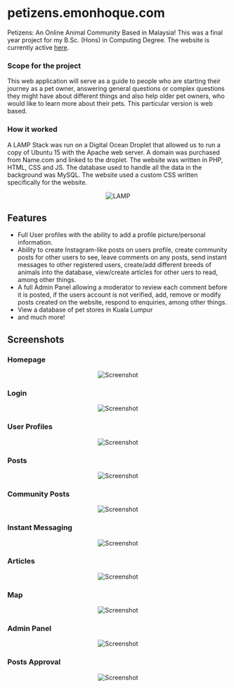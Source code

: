 # petizens.emonhoque.com
Petizens: An Online Animal Community Based in Malaysia! This was a final year project for my B.Sc. (Hons) in Computing Degree. 
The website is currently active <a title="Petizens" href="https://petizens.emonhoque.com" target="_blank" rel="noopener">here</a>. 

### Scope for the project
This web application will serve as a guide to people who are starting their journey as a pet owner, answering general questions or complex questions they might have about different things and also help older pet owners, who would like to learn more about their pets. This particular version is web based.

### How it worked
A LAMP Stack was run on a Digital Ocean Droplet that allowed us to run a copy of Ubuntu 15 with the Apache web server. A domain was purchased from Name.com and linked to the droplet. The website was written in PHP, HTML, CSS and JS. The database used to handle all the data in the background was MySQL. The website used a custom CSS written specifically for the website.
<p align="center">
    <img src="https://user-images.githubusercontent.com/56671915/112282252-e300f680-8cc1-11eb-980f-8bb27feee2a7.png" alt="LAMP"/>
</p>

## Features
- Full User profiles with the ability to add a profile picture/personal information.
- Ability to create Instagram-like posts on users profile, create community posts for other users to see, leave comments on any posts, send instant messages to other registered users, create/add different breeds of animals into the database, view/create articles for other uers to read, among other things.
- A full Admin Panel allowing a moderator to review each comment before it is posted, if the users account is not verified, add, remove or modify posts created on the website, respond to enquiries, among other things.
- View a database of pet stores in Kuala Lumpur
- and much more!


## Screenshots
### Homepage
<p align="center">
    <img src="https://user-images.githubusercontent.com/56671915/112285635-7be54100-8cc5-11eb-98e7-0410b691a331.png" alt="Screenshot"/>
</p>

### Login
<p align="center">
    <img src="https://user-images.githubusercontent.com/56671915/112285554-653eea00-8cc5-11eb-8211-90c943e5d3d3.png" alt="Screenshot"/>
</p>

### User Profiles
<p align="center">
    <img src="https://user-images.githubusercontent.com/56671915/112285773-9fa88700-8cc5-11eb-9cd6-95c2cd358b0b.png" alt="Screenshot"/>
</p>

### Posts
<p align="center">
    <img src="https://user-images.githubusercontent.com/56671915/112285777-a1724a80-8cc5-11eb-99a8-706dd999dd09.png" alt="Screenshot"/>
</p>

### Community Posts
<p align="center">
    <img src="https://user-images.githubusercontent.com/56671915/112282791-67ec1000-8cc2-11eb-90f4-38a9c68191b6.png" alt="Screenshot"/>
</p>

### Instant Messaging
<p align="center">
    <img src="https://user-images.githubusercontent.com/56671915/112283761-725ad980-8cc3-11eb-9f4d-a6699bd5eeda.png" alt="Screenshot"/>
</p>

### Articles
<p align="center">
    <img src="https://user-images.githubusercontent.com/56671915/112282728-53a81300-8cc2-11eb-8c61-6b4d84d8e9eb.png" alt="Screenshot"/>
</p>

### Map
<p align="center">
    <img src="https://user-images.githubusercontent.com/56671915/112282853-763a2c00-8cc2-11eb-8743-2d030040e268.png" alt="Screenshot"/>
</p>

### Admin Panel
<p align="center">
    <img src="https://user-images.githubusercontent.com/56671915/112285873-bb139200-8cc5-11eb-9da4-777dfa761935.png" alt="Screenshot"/>
</p>

### Posts Approval
<p align="center">
    <img src="https://user-images.githubusercontent.com/56671915/112285900-c2d33680-8cc5-11eb-90ef-0c520654e977.png" alt="Screenshot"/>
</p>

